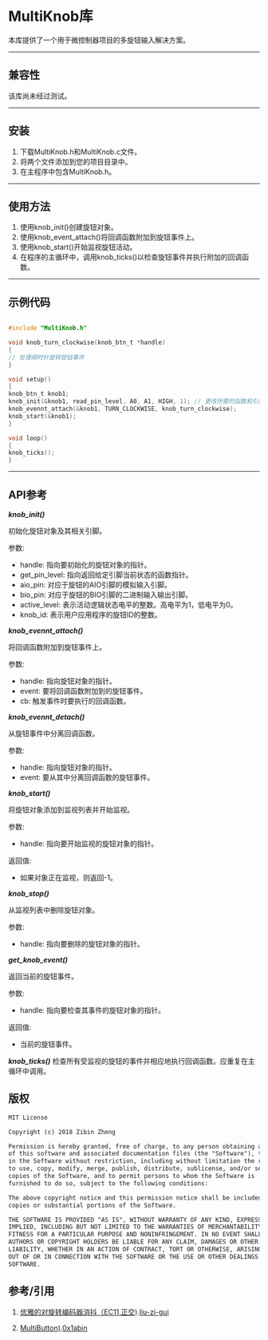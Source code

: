 # MultiKnob库

本库提供了一个用于微控制器项目的多旋钮输入解决方案。

---

## 兼容性

该库尚未经过测试。

---

## 安装

1. 下载MultiKnob.h和MultiKnob.c文件。
2. 将两个文件添加到您的项目目录中。
3. 在主程序中包含MultiKnob.h。

---

## 使用方法

1. 使用knob_init()创建旋钮对象。
2. 使用knob_event_attach()将回调函数附加到旋钮事件上。
3. 使用knob_start()开始监视旋钮活动。
4. 在程序的主循环中，调用knob_ticks()以检查旋钮事件并执行附加的回调函数。

---

## 示例代码

```c

#include "MultiKnob.h"

void knob_turn_clockwise(knob_btn_t *handle)
{
// 处理顺时针旋转旋钮事件
}

void setup()
{
knob_btn_t knob1;
knob_init(&knob1, read_pin_level, A0, A1, HIGH, 1); // 更改所需的函数和引脚值。
knob_evennt_attach(&knob1, TURN_CLOCKWISE, knob_turn_clockwise);
knob_start(&knob1);
}

void loop()
{
knob_ticks();
}
```

---

## API参考

***knob_init()***


初始化旋钮对象及其相关引脚。

参数:

- handle: 指向要初始化的旋钮对象的指针。
- get_pin_level: 指向返回给定引脚当前状态的函数指针。
- aio_pin: 对应于旋钮的AIO引脚的模拟输入引脚。
- bio_pin: 对应于旋钮的BIO引脚的二进制输入输出引脚。
- active_level: 表示活动逻辑状态电平的整数。高电平为1，低电平为0。
- knob_id: 表示用户应用程序的旋钮ID的整数。

***knob_evennt_attach()***


将回调函数附加到旋钮事件上。

参数:

- handle: 指向旋钮对象的指针。
- event: 要将回调函数附加到的旋钮事件。
- cb: 触发事件时要执行的回调函数。

***knob_evennt_detach()***


从旋钮事件中分离回调函数。

参数:

- handle: 指向旋钮对象的指针。
- event: 要从其中分离回调函数的旋钮事件。

***knob_start()***


将旋钮对象添加到监视列表并开始监视。

参数:

- handle: 指向要开始监视的旋钮对象的指针。

返回值:

- 如果对象正在监视，则返回-1。

***knob_stop()***


从监视列表中删除旋钮对象。

参数:

- handle: 指向要删除的旋钮对象的指针。

***get_knob_event()***


返回当前的旋钮事件。

参数:

- handle: 指向要检查其事件的旋钮对象的指针。

返回值:

- 当前的旋钮事件。

***knob_ticks()***
检查所有受监视的旋钮的事件并相应地执行回调函数。应重复在主循环中调用。

## 版权

``` txt
MIT License

Copyright (c) 2018 Zibin Zheng

Permission is hereby granted, free of charge, to any person obtaining a copy
of this software and associated documentation files (the "Software"), to deal
in the Software without restriction, including without limitation the rights
to use, copy, modify, merge, publish, distribute, sublicense, and/or sell
copies of the Software, and to permit persons to whom the Software is
furnished to do so, subject to the following conditions:

The above copyright notice and this permission notice shall be included in all
copies or substantial portions of the Software.

THE SOFTWARE IS PROVIDED "AS IS", WITHOUT WARRANTY OF ANY KIND, EXPRESS OR
IMPLIED, INCLUDING BUT NOT LIMITED TO THE WARRANTIES OF MERCHANTABILITY,
FITNESS FOR A PARTICULAR PURPOSE AND NONINFRINGEMENT. IN NO EVENT SHALL THE
AUTHORS OR COPYRIGHT HOLDERS BE LIABLE FOR ANY CLAIM, DAMAGES OR OTHER
LIABILITY, WHETHER IN AN ACTION OF CONTRACT, TORT OR OTHERWISE, ARISING FROM,
OUT OF OR IN CONNECTION WITH THE SOFTWARE OR THE USE OR OTHER DEALINGS IN THE
SOFTWARE.

```

## 参考/引用

1. [优雅的对旋转编码器消抖（EC11,正交)](https://zhuanlan.zhihu.com/p/453130384).[liu-zi-gui](https://www.zhihu.com/people/liu-zi-gui)

2. [MultiButton)](https://github.com/0x1abin/MultiButton.git).[0x1abin](https://github.com/0x1abin)
